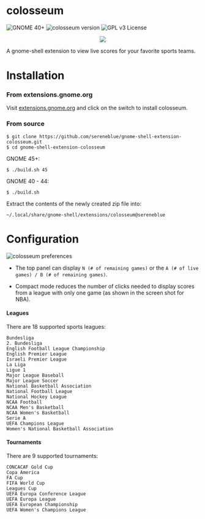 # colosseum

![GNOME 40+](https://img.shields.io/badge/gnome-40%2B-blueviolet)
![colosseum version](https://img.shields.io/badge/version-33-brightgreen.svg)
![GPL v3 License](https://img.shields.io/badge/license-GPL%20v3-blue.svg)

<p align="center">
	<img src="https://user-images.githubusercontent.com/14242625/126881502-035c4601-686c-4a42-803b-ca817ad56ea4.png">
</p>

A gnome-shell extension to view live scores for your favorite sports teams.

# Installation

### From extensions.gnome.org

Visit [extensions.gnome.org](https://extensions.gnome.org/extension/4207/colosseum/) and click on the switch to install colosseum.

### From source

```
$ git clone https://github.com/sereneblue/gnome-shell-extension-colosseum.git
$ cd gnome-shell-extension-colosseum
```

GNOME 45+:
```
$ ./build.sh 45
```

GNOME 40 - 44:
```
$ ./build.sh
```

Extract the contents of the newly created zip file into:
```
~/.local/share/gnome-shell/extensions/colosseum@sereneblue
```

# Configuration

![colosseum preferences](https://user-images.githubusercontent.com/14242625/126881524-a9443361-12e1-4075-9cbc-8d257930cab6.png)


- The top panel can display `N (# of remaining games)` or the `A (# of live games) / B (# of remaining games)`.

- Compact mode reduces the number of clicks needed to display scores from a league with only one game (as shown in the screen shot for NBA).


#### Leagues

There are 18 supported sports leagues:

	Bundesliga
	2. Bundesliga
	English Football League Championship
	English Premier League
	Israeli Premier League
	La Liga
	Ligue 1
	Major League Baseball
	Major League Soccer
	National Basketball Association
	National Football League
	National Hockey League
	NCAA Football
	NCAA Men's Basketball
	NCAA Women's Basketball
	Serie A
	UEFA Champions League
	Women's National Basketball Association

#### Tournaments

There are 9 supported tournaments:

	CONCACAF Gold Cup
	Copa America
	FA Cup
	FIFA World Cup
	Leagues Cup
	UEFA Europa Conference League
	UEFA Europa League
	UEFA European Championship
	UEFA Women's Champions League
